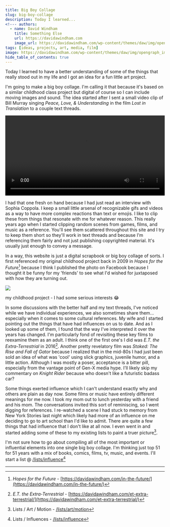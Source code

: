 ```yaml
---
title: Big Boy Collage
slug: big-boy-collage
description: Today I learned...
<!--- authors:
  - name: David Windham
    title: Something Else
    url: https://davidawindham.com
    image_url: https://davidawindham.com/wp-content/themes/daw/img/opengraph_image.jpg -->
tags: [ideas, projects, art, media, film]
image: https://davidawindham.com/wp-content/themes/daw/img/opengraph_image.jpg
hide_table_of_contents: true
---
```


Today I learned to have a better understanding of some of the things that really stood out in my life and I got an idea for a fun little art project.

<!--truncate-->

I'm going to make a big boy collage. I'm calling it that because it's based on a similar childhood class project but digital of course so I can include moving images and sound. The idea started after I sent a small video clip of Bill Murray singing _Peace, Love, & Understanding_ in the film _Lost in Translation_ to a couple text threads.  

<video src="https://davidawindham.com/media/murray-lowe.mp4" width="100%" controls="controls">
</video>

I had that one fresh on hand because I had just read an interview with Sophia Coppola. I keep a small little arsenal of recognizable gifs and videos as a way to have more complex reactions than text or emojis. I like to clip these from things that resonate with me for whatever reason. This really years ago when I started clipping random scenes from games, films, and music as a reference. You'll see them scattered throughout this site and I try to keep them short so they'll work in text threads and because I'm referencing them fairly and not just publishing copyrighted material. It's usually just enough to convey a message. 

In a way, this website is just a digital scrapbook or big boy collage of sorts. I first referenced my original childhood project back in 2009 in _Hopes for the Future_[^1] because I think I published the photo on Facebook because I thought it be funny for my 'friends' to see what I'd wished for juxtaposed with how they are turning out. 

![](/img/big-boy-collage.jpg)
<div style={{display: 'flex',  justifyContent:'center', alignItems:'center', fontSize:'small', marginBottom:'20px'}}>my childhood project - I had some serious interests 😂</div>

In some discussions with the better half and my text threads, I've noticed while we have individual experiences, we also sometimes share them... especially when it comes to some cultural references. My wife and I started pointing out the things that have had influences on us to date. And as I looked up some of them, I found that the way I've interpreted it over the years has changed. I'm particularly fond of revisiting these key films to reexamine them as an adult. I think one of the first one's I did was _E.T. the Extra-Terrestrial_ in 2016[^2]. Another pretty revelatory film was _Stoked: The Rise and Fall of Gator_ because I realized that in the mid-80s I had just been sold an idea of what was 'cool' using slick graphics, juvenile humor, and a little action. Although I was mostly a poser, acceptance is a bitter pill, especially from the vantage point of Gen-X media hype. I'll likely skip my commentary on _Knight Rider_ because who doesn't like a futuristic badass car?

Some things exerted influence which I can't understand exactly why and others are plain as day now. Some films or music have entirely different meanings for me now. I took my mom out to lunch yesterday with a friend and his mom. The conversations invited this sort of reminiscing, so I went digging for references. I re-watched a scene I had stuck to memory from New York Stories last night which likely had more of an influence on me deciding to go to art school than I'd like to admit. There are quite a few things that had influence that I don't like at all now. I even went in and started adding some of these to my existing lists to paint a truer picture[^3]. 

I'm not sure how to go about compiling all of the most important or influential elements into one single big boy collage. I'm thinking just top 51 for 51 years with a mix of books, comics, films, tv, music, and events.  I'll start a list @ [/lists/influence](/lists/influence)[^4]


---

[^1]: _Hopes for the Future_ - [https://davidawindham.com/in-the-future/](https://davidawindham.com/in-the-future/)
[^2]: _E.T. the Extra-Terrestrial_ - [https://davidawindham.com/et-extra-terrestrial/](https://davidawindham.com/et-extra-terrestrial/)
[^3]: Lists / Art / Motion - [/lists/art/motion](/lists/art/motion)
[^4]: Lists / Influences - [/lists/influence](/lists/influence)